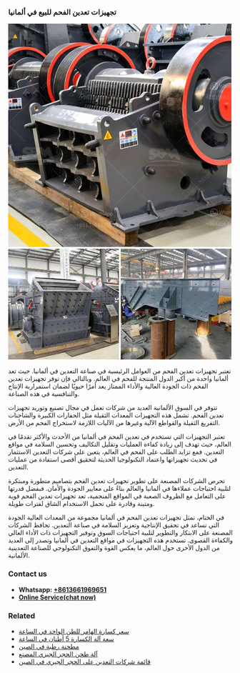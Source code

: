 <h3>تجهيزات تعدين الفحم للبيع في ألمانيا</h3><img src='1701850644.jpg' alt=''><p>تعتبر تجهيزات تعدين الفحم من العوامل الرئيسية في صناعة التعدين في ألمانيا. حيث تعد ألمانيا واحدة من أكبر الدول المنتجة للفحم في العالم. وبالتالي فإن توفر تجهيزات تعدين الفحم ذات الجودة العالية والأداء الممتاز يعد أمرًا حيويًا لضمان استمرارية الإنتاج والتنافسية في هذه الصناعة.</p><p>تتوفر في السوق الألمانية العديد من شركات تعمل في مجال تصنيع وتوريد تجهيزات تعدين الفحم. تشمل هذه التجهيزات المعدات الثقيلة مثل الحفارات الكبيرة والشاحنات التفريغ الثقيلة والقواطع الآلية وغيرها من الآليات اللازمة لاستخراج الفحم من الأرض.</p><p>تعتبر التجهيزات التي تستخدم في تعدين الفحم في ألمانيا من الأحدث والأكثر تقدمًا في العالم، حيث تهدف إلى زيادة كفاءة العمليات وتقليل التكاليف وتحسين السلامة في مواقع التعدين. فمع تزايد الطلب على الفحم في العالم، يتعين على شركات التعدين الاستثمار في تحديث تجهيزاتها واعتماد التكنولوجيا الحديثة لتحقيق أقصى استفادة من عمليات التعدين.</p><p>تحرص الشركات المصنعة على تطوير تجهيزات تعدين الفحم بتصاميم متطورة ومبتكرة لتلبية احتياجات عملاءها في ألمانيا والعالم بناءً على معايير الجودة والأمان. فبفضل قدرتها على التعامل مع الظروف الصعبة في المواقع المنجمية، تعد تجهيزات تعدين الفحم قوية ومتينة وقادرة على تحمل الاستخدام الشاق لفترات طويلة.</p><p>في الختام، تمثل تجهيزات تعدين الفحم في ألمانيا مجموعة من المعدات العالية الجودة التي تساعد في تحقيق الإنتاجية وتعزيز السلامة في صناعة التعدين. تحافظ الشركات المصنعة على الابتكار والتطوير لتلبية احتياجات السوق وتوفير التجهيزات ذات الأداء العالي والكفاءة القصوى. تستخدم هذه التجهيزات في مواقع التعدين في ألمانيا وتصدر إلى العديد من الدول الأخرى حول العالم، ما يعكس القوة والتفوق التكنولوجي للصناعة التعدينية الألمانية.</p><h3>Contact us</h3><ul><li><strong>Whatsapp:&nbsp;<a href="https://wa.me/8613661969651">+8613661969651</a></strong></li><li><a href="https://swt.shibang-china.com/?git&amp;zhl&amp;تجهيزات تعدين الفحم للبيع في ألمانيا"><strong>Online Service(chat now)</strong></a></li></ul><h3>Related</h3><ul><li><a href='سعر كسارة الهامر للطن الواحد في الساعة.md'>سعر كسارة الهامر للطن الواحد في الساعة</a></li><li><a href='سعة آلة الكسارة 5 أطنان في الساعة.md'>سعة آلة الكسارة 5 أطنان في الساعة</a></li><li><a href='مطحنة رطبة في الصين.md'>مطحنة رطبة في الصين</a></li><li><a href='آلة طحن الحجر الجيري المصنع.md'>آلة طحن الحجر الجيري المصنع</a></li><li><a href='قائمة شركات التعدين على الحجر الجيري في الصين.md'>قائمة شركات التعدين على الحجر الجيري في الصين</a></li></ul>